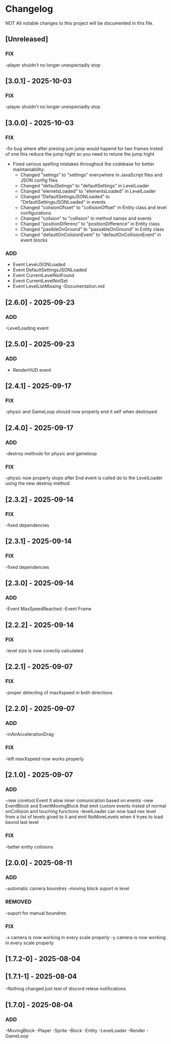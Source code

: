 # Changelog

NOT All notable changes to this project will be documented in this file.

## [Unreleased]

### FIX
-player shuldn't no longer unexpectadly stop


## [3.0.1] - 2025-10-03

### FIX
-player shuldn't no longer unexpectadly stop

## [3.0.0] - 2025-10-03

### FIX

-fix bug where after presing jum jump would hapend for two frames insted of one this reduce the jump hight so you need to retune the jump hight

- Fixed various spelling mistakes throughout the codebase for better maintainability:
  - Changed "setings" to "settings" everywhere in JavaScript files and JSON config files
  - Changed "defaulSetings" to "defaultSettings" in LevelLoader
  - Changed "elemetsLoaded" to "elementsLoaded" in LevelLoader
  - Changed "DefaultSetingsJSONLoaded" to "DefaultSettingsJSONLoaded" in events
  - Changed "colisionOfsset" to "collisionOffset" in Entity class and level configurations
  - Changed "colision" to "collision" in method names and events
  - Changed "positionDiferenc" to "positionDifference" in Entity class
  - Changed "pasibleOnGround" to "passableOnGround" in Entity class
  - Changed "defaultOnColisionEvent" to "defaultOnCollisionEvent" in event blocks

### ADD

- Event LevelJSONLoaded
- Event DefaultSettingsJSONLoaded
- Event CurrentLevelNotFound
- Event CurrentLevelNotSet
- Event LevelListMissing
-Documentation.md

## [2.6.0] - 2025-09-23

### ADD

-LevelLoading event

## [2.5.0] - 2025-09-23

### ADD

- RenderHUD event

## [2.4.1] - 2025-09-17

### FIX

-physic and GameLoop should now properly end it self when destroyed

## [2.4.0] - 2025-09-17

### ADD

-destroy methods for physic and gameloop

### FIX

-physic now properly stops after End event is called do to the LevelLoader using the new destroy method

## [2.3.2] - 2025-09-14

### FIX
-fixed dependencies

## [2.3.1] - 2025-09-14

### FIX
-fixed dependencies

## [2.3.0] - 2025-09-14

### ADD

-Event MaxSpeedReached
-Event Frame

## [2.2.2] - 2025-09-14

### FIX
-level size is now corectly calculated

## [2.2.1] - 2025-09-07

### FIX
-proper detecting of maxXspeed in both directions

## [2.2.0] - 2025-09-07

### ADD
-inAirAccelerationDrag

### FIX
-left maxXspeed now works properly

## [2.1.0] - 2025-09-07

### ADD

-new coretool Event It alow inner comunication based on events 
-new EventBlock and EventMovingBlock that emit custom events insted of normal onCollision and touching functions
-levelLoader can now load nex level from a list of levels gived to it and emit NoMoreLevels when it tryes to load beond last level

### FIX

-better entity colisions

## [2.0.0] - 2025-08-11

### ADD

-automatic camera boundres
-moving block suport in level

### REMOVED

-suport for manual boundres

### FIX

-x camera is now working in every scale properly
-y camera is now working in every scale properly

## [1.7.2-0] - 2025-08-04
## [1.7.1-1] - 2025-08-04

-Nothing changed just test of discord relese notifications

## [1.7.0] - 2025-08-04

### ADD
-MovingBlock
-Player
-Sprite
-Block
-Entity
-LevelLoader
-Render
-GameLoop
